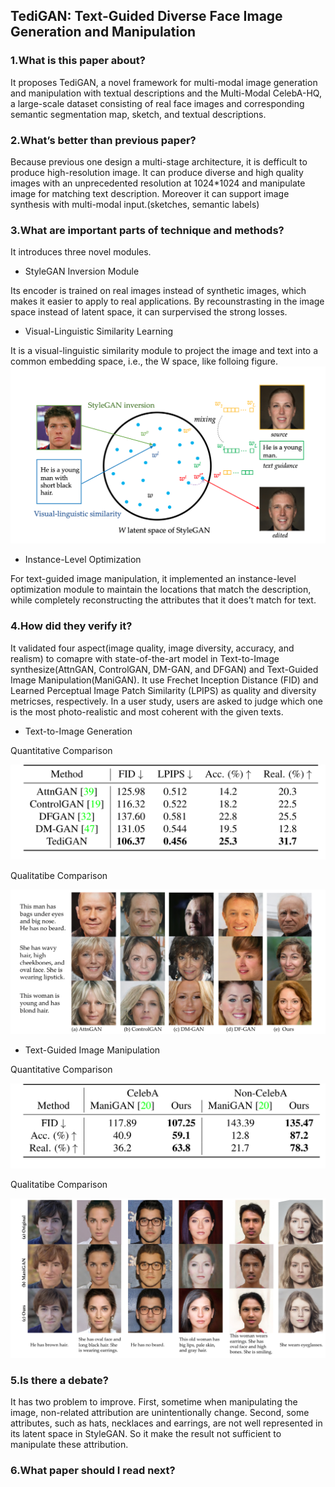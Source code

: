 ## TediGAN: Text-Guided Diverse Face Image Generation and Manipulation

### 1.What is this paper about?

It proposes TediGAN, a novel framework for multi-modal image generation and manipulation with textual descriptions and the Multi-Modal CelebA-HQ, a large-scale dataset consisting of real face images and corresponding semantic segmentation map, sketch, and textual descriptions.

### 2.What’s better than previous paper?

Because previous one design a multi-stage architecture, it is defficult to produce high-resolution image. 
It can produce diverse and high quality images with an unprecedented resolution at 1024*1024 and manipulate image for matching text description.
Moreover it can support image synthesis with multi-modal input.(sketches, semantic labels)


### 3.What are important parts of technique and methods?

It introduces three novel modules.

- StyleGAN Inversion Module

Its encoder is trained on real images instead of synthetic images, which makes it easier to apply to real applications.
By recounstrasting in the image space instead of latent space, it can surpervised the strong losses.

- Visual-Linguistic Similarity Learning

It is a visual-linguistic similarity module to project the image and text into a common embedding space, i.e., the W space, like folloing figure.
![component](../../img/TediGAN_component.png) 

- Instance-Level Optimization

For text-guided image manipulation, it implemented an instance-level optimization module to maintain the locations that match the description, while completely reconstructing the attributes that it does’t match for text.

### 4.How did they verify it?

It validated four aspect(image quality, image diversity, accuracy, and realism) to comapre with state-of-the-art model in Text-to-Image synthesize(AttnGAN, ControlGAN, DM-GAN, and DFGAN) and Text-Guided Image Manipulation(ManiGAN).
It use Frechet Inception Distance (FID) and Learned Perceptual Image Patch Similarity (LPIPS) as quality and diversity metricses, respectively. In a user study, users are asked to judge which one is the most photo-realistic and most coherent with the given texts.


- Text-to-Image Generation

Quantitative Comparison

![result](../../img/TediGAN_result1.jpg) 

Qualitatibe Comparison

![result](../../img/TediGAN_result2.jpg) 

- Text-Guided Image Manipulation

Quantitative Comparison

![result](../../img/TediGAN_result3.jpg) 

Qualitatibe Comparison

![result](../../img/TediGAN_result4.jpg) 

### 5.Is there a debate?

It has two problem to improve.
First, sometime when manipulating the image, non-related attribution are unintentionally change.
Second, some attributes, such as hats, necklaces and earrings, are not well represented in its latent space in StyleGAN. So it make the result not sufficient to manipulate these attribution.

### 6.What paper should I read next?



